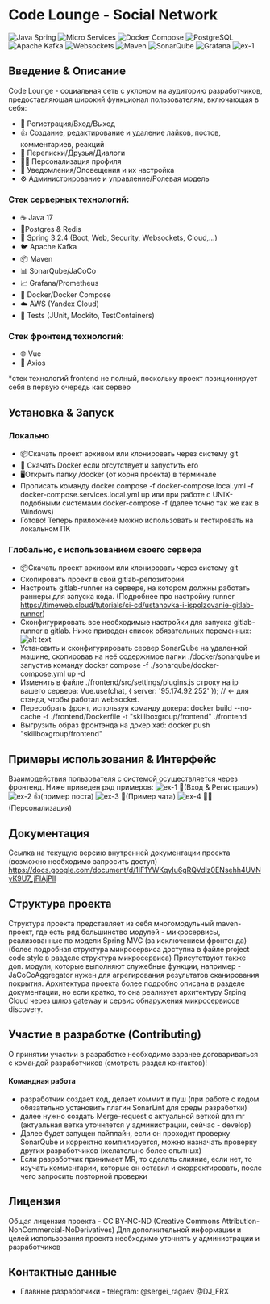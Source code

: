 # Code Lounge - Social Network

![Java Spring](https://img.shields.io/badge/java-spring-cian?logo=spring) ![Micro Services](https://img.shields.io/badge/micro-services-pink) ![Docker Compose](https://img.shields.io/badge/docker-compose-white) ![PostgreSQL](https://img.shields.io/badge/postgre-sql-blue) ![Apache Kafka](https://img.shields.io/badge/apache-kafka-red) ![Websockets](https://img.shields.io/badge/websockets-green) ![Maven](https://img.shields.io/badge/maven-blue) ![SonarQube](https://img.shields.io/badge/sonar-qube-blue) ![Grafana](https://img.shields.io/badge/grafana-orange)
![ex-1](https://i.imgur.com/mLnGxgG.png)
## Введение & Описание

Code Lounge - социальная сеть с уклоном на аудиторию разработчиков, предоставляющая широкий функционал пользователям, включающая в себя:

- 🔑 Регистрация/Вход/Выход
- 👍 Создание, редактирование и удаление лайков, постов, комментариев, реакций
- 💬 Переписки/Друзья/Диалоги
- 🧑‍🎤 Персонализация профиля
- 🔔 Уведомления/Оповещения и их настройка
- ⚙️ Администрирование и управление/Ролевая модель

### Стек серверных технологий:

- ☕ Java 17
- 💾Postgres & Redis
- 🌱 Spring 3.2.4 (Boot, Web, Security, Websockets, Cloud,...)
- 🐦 Apache Kafka
- 📦 Maven
- 📊 SonarQube/JaCoCo
- 📈 Grafana/Prometheus
- 🐳 Docker/Docker Compose
- ☁️ AWS (Yandex Cloud)
- 🧪 Tests (JUnit, Mockito, TestContainers)

### Стек фронтенд технологий:

- 🌐 Vue
- 📡 Axios

*стек технологий frontend не полный, поскольку проект позиционирует себя в первую очередь как сервер

## Установка & Запуск
### Локально
- 📦Скачать проект архивом или клонировать через систему git
- 🐳 Скачать Docker если отсутствует и запустить его
- 🖥️Открыть папку /docker (от корня проекта) в терминале
- Прописать команду docker compose -f docker-compose.local.yml -f docker-compose.services.local.yml up или при работе с UNIX-подобными системами docker-compose -f (далее точно так же как в Windows)
- Готово! Теперь приложение можно использовать и тестировать на локальном ПК
### Глобально, с использованием своего сервера
- 📦Скачать проект архивом или клонировать через систему git
- Скопировать проект в свой gitlab-репозиторий
- Настроить gitlab-runner на сервере, на котором должны работать раннеры для запуска кода. (Подробнее про настройку runner https://timeweb.cloud/tutorials/ci-cd/ustanovka-i-ispolzovanie-gitlab-runner)
- Сконфигурировать все необходимые настройки для запуска gitlab-runner в gitlab. Ниже приведен список обязательных переменных:
![alt text](https://i.imgur.com/llu67ui.png)
- Установить и сконфигурировать сервер SonarQube на удаленной машине, скопировав на неё содержимое папки
  ./docker/sonarqube и запустив команду docker compose -f ./sonarqube/docker-compose.yml up -d
- Изменить в файле ./frontend/src/settings/plugins.js строку на ip вашего сервера:
    Vue.use(chat, { server: '95.174.92.252' }); // <- для стэнда, чтобы работал websocket.
- Пересобрать фронт, используя команду докера:
  docker build --no-cache -f ./frontend/Dockerfile -t "skillboxgroup/frontend" ./frontend
- Выгрузить образ фронтэнда на докер хаб:
  docker push "skillboxgroup/frontend"

## Примеры использования & Интерфейс
Взаимодействия пользователя с системой осуществляется через фронтенд. Ниже приведен ряд примеров:
![ex-1](https://i.imgur.com/mLnGxgG.png)
🔑(Вход & Регистрация)
![ex-2](https://i.imgur.com/ND9m1jy.png)
👍(пример поста)
![ex-3](https://i.imgur.com/bKUU1ol.png)
💬(Пример чата)
![ex-4](https://i.imgur.com/VEcMuII.png)
🧑‍🎤(Персонализация)
## Документация
Ссылка на текущую версию внутренней документации проекта (возможно необходимо запросить доступ)
https://docs.google.com/document/d/1IF1YWKqyIu6gRQVdlz0ENsehh4UVNyK9U7_jFlAjPlI
## Структура проекта
Структура проекта представляет из себя многомодульный maven-проект, где есть ряд большинство модулей - микросервисы, реализованные по модели Spring MVC (за исключением фронтенда) (более подробная структура микросервиса доступна в файле project code style в разделе структура микросервиса)
Присутствуют также доп. модули, которые выполняют служебные функции, например - JaCoCoAggregator нужен для агрегирования результатов сканирования покрытия.
Архитектура проекта более подробно описана в разделе документации, но если кратко, то она реализует архитектуру Srping Cloud через шлюз gateway и сервис обнаружения микросервисов discovery.
##  Участие в разработке (Contributing)
О принятии участии в разработке необходимо заранее договариваться с командой разработчиков (смотреть раздел контактов)!
#### Командная работа
- разработчик создает код, делает коммит и пуш (при работе  с кодом обязательно установить плагин SonarLint для среды разработки)
- далее нужно создать Merge-request с актуальной веткой для mr (актуальная ветка уточняется у администрации, сейчас - develop)
- Далее будет запущен пайплайн, если он проходит проверку SonarQube и корректно компилируется, можно назначать проверку других разработчиков (желательно более опытных)
- Если разработчик принимает MR, то сделать слияние, если нет, то изучать комментарии, которые он оставил и скорректировать, после чего запросить повторной проверки
## Лицензия
Общая лицензия проекта - CC BY-NC-ND (Creative Commons Attribution-NonCommercial-NoDerivatives)
Для дополнительной информации и целей использования проекта необходимо уточнять у администрации и разработчиков
## Контактные данные
- Главные разработчики - telegram: @sergei_ragaev @DJ_FRX

